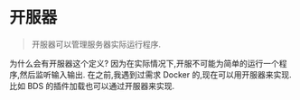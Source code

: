# 开服器

> 开服器可以管理服务器实际运行程序.

为什么会有开服器这个定义? 因为在实际情况下,开服不可能为简单的运行一个程序,然后监听输入输出. 在之前,我遇到过需求 Docker 的,现在可以用开服器来实现. 比如 BDS 的插件加载也可以通过开服器来实现.

